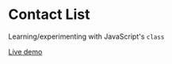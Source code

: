 # Contact List

Learning/experimenting with JavaScript's `class`

[Live demo](https://nominalaeon.github.io/contact-list/)